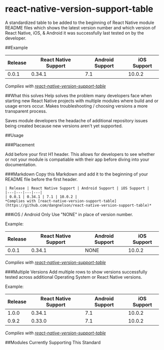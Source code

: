 # react-native-version-support-table
A standardized table to be added to the beginning of React Native module README files which shows the latest version number and which version of React Native, iOS, & Android it was successfully last tested on by the developer.

##Example

| Release | React Native Support | Android Support | iOS Support |
|---|---|---|---|
| 0.0.1 | 0.34.1 | 7.1 | 10.0.2 |
*Complies with [react-native-version-support-table](https://github.com/dangnelson/react-native-version-support-table)*

##What this solves
Help solves the problem many developers face when starting new React Native projects with multiple modules where build and or usage errors occur. Makes troubleshooting / choosing versions a more transparent process.

Saves module developers the headache of additional repository issues being created because new versions aren't yet supported.

##Usage

###Placement

Add before your first H1 header. This allows for developers to see whether or not your module is compatiable with their app before diving into your documentation.

###Markdown
Copy this Markdown and add it to the beginning of your README file before the first header.
```
| Release | React Native Support | Android Support | iOS Support |
|---|---|---|---|
| 0.0.1 | 0.34.1 | 7.1 | 10.0.2 |
*Complies with [react-native-version-support-table](https://github.com/dangnelson/react-native-version-support-table)*
```

###iOS / Android Only
Use "NONE" in place of version number.

Example:

| Release | React Native Support | Android Support | iOS Support |
|---|---|---|---|
| 0.0.1 | 0.34.1 | NONE | 10.0.2 |
*Complies with [react-native-version-support-table](https://github.com/dangnelson/react-native-version-support-table)*

###Multiple Versions
Add multiple rows to show versions successfully tested across additional Operating System or React Native versions.

Example: 

| Release | React Native Support | Android Support | iOS Support |
|---|---|---|---|
| 1.0.0 | 0.34.1 | 7.1 | 10.0.2 |
| 0.9.2 | 0.33.0 | 7.1 | 10.0.2 |
*Complies with [react-native-version-support-table](https://github.com/dangnelson/react-native-version-support-table)*

##Modules Currently Supporting This Standard
